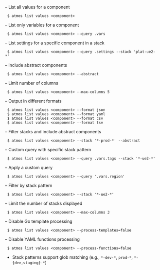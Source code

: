 – List all values for a component
```shell
 $ atmos list values <component>
```

– List only variables for a component
```shell
 $ atmos list values <component> --query .vars
```

– List settings for a specific component in a stack
```shell
 $ atmos list values <component> --query .settings --stack 'plat-ue2-*'
```

– Include abstract components
```shell
 $ atmos list values <component> --abstract
```

– Limit number of columns
```shell
 $ atmos list values <component> --max-columns 5
```

– Output in different formats
```shell
 $ atmos list values <component> --format json
 $ atmos list values <component> --format yaml
 $ atmos list values <component> --format csv
 $ atmos list values <component> --format tsv
```

– Filter stacks and include abstract components
```shell
 $ atmos list values <component> --stack '*-prod-*' --abstract
```

– Custom query with specific stack pattern
```shell
 $ atmos list values <component> --query .vars.tags --stack '*-ue2-*'
```

– Apply a custom query
```shell
 $ atmos list values <component> --query '.vars.region'
```

– Filter by stack pattern
```shell
 $ atmos list values <component> --stack '*-ue2-*'
```

– Limit the number of stacks displayed
```shell
 $ atmos list values <component> --max-columns 3
```

– Disable Go template processing
```shell
 $ atmos list values <component> --process-templates=false
```

– Disable YAML functions processing
```shell
 $ atmos list values <component> --process-functions=false
```

- Stack patterns support glob matching (e.g., `*-dev-*`, `prod-*`, `*-{dev,staging}-*`)
